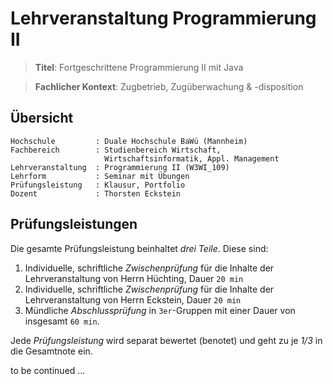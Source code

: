 # Lehrveranstaltung Programmierung II

> **Titel**: Fortgeschrittene Programmierung II mit Java

> **Fachlicher Kontext**: Zugbetrieb, Zugüberwachung & -disposition


## Übersicht

```
Hochschule         : Duale Hochschule BaWü (Mannheim)
Fachbereich        : Studienbereich Wirtschaft, 
                     Wirtschaftsinformatik, Appl. Management
Lehrveranstaltung  : Programmierung II (W3WI_109)
Lehrform           : Seminar mit Übungen
Prüfungsleistung   : Klausur, Portfolio
Dozent             : Thorsten Eckstein
```

## Prüfungsleistungen

Die gesamte Prüfungsleistung beinhaltet *drei Teile*. Diese sind:

1. Individuelle, schriftliche *Zwischenprüfung* für die Inhalte der Lehrveranstaltung von Herrn Hüchting, Dauer `20 min`
2. Individuelle, schriftliche *Zwischenprüfung* für die Inhalte der Lehrveranstaltung von Herrn Eckstein, Dauer `20 min`
3. Mündliche *Abschlussprüfung* in `3er`-Gruppen mit einer Dauer von insgesamt `60 min`.

Jede *Prüfungsleistung* wird separat bewertet (benotet) und geht zu je *1/3* in die Gesamtnote ein.

to be continued ...

<!--

### Abschlussprüfung

Die *mündlichen Abschlussprüfungen* finden nach derzeitigem Planungsstand an folgenden Tagen statt:

**Dienstag, 25.04.2023**

und

**Mittwoch, 26.04.2023**

Die Prüfungen sind in `3er-Gruppen` organisiert und auf diese beiden Tage verteilt. Die *Zusammensetzung* der Gruppen wird vorher bekannt gegeben (siehe unten).

Jede mündliche Prüfung beinhaltet grundsätzlich folgende *Elemente*:

1. *Wissens-, Konzept- bzw. Theoriefragen* sowie eine
2. *Aufgabenstellung* als Gruppenarbeit, die als Diskussionsgegenstand während der Prüfung dient.

Die Abschlussprüfung umfasst *Inhalte* aus beiden Lehrveranstaltungen:

1. _Algorithmen & Datenstrukturen_ (Herr Hüchting)
2. _Fortgeschrittenen Programmierung mit Java_ (Herr Eckstein)


### Zeitliche Planung

Die nachfolgende Tabelle enthält die *zeitliche Planung* zur Durchführung:

![test](./docs/asciidoc/images/zeitplan.png)

[cols="5h,^2m,^1m,^1m,^1m"]
|===
| Name	| Datum	| Von	| Bis	| Raum

| Grimme, Jannes ; Lojewski, Dustin ; Zanger, Janek	| Di., 25.04.23	| 09:00	| 10:00	| ?
| Galotta, Antonio ; Lang, Henri ; Yilmaz, Murat	| Di., 25.04.23	| 10:15	| 11:15	| ?
| Flessa, Julian ; Kreiselmaier, Simon ; Uzun, Aysegül	| Di., 25.04.23	| 11:30	| 12:30	| ?
| Egartner, Henrik ; Kotsyuba, Maxim ; Schultz, Simon	| Di., 25.04.23	| 13:30	| 14:30	| ?
| Dugan, Ege ; Knopp, Robert ; Ritzmann, Felix	| Di., 25.04.23	| 14:45	| 15:45	| ?
| Ditscher, Elias ; Prucelj, David	| Di., 25.04.23	| 16:00	| 17:00	| ?
| Choi, Dong-Keun ; Hermann, Aliyah ; Prussak, Maximilian	| Mi., 26.04.23	| 09:00	| 10:00	| ?
| Betcher, Julia ; Hantschick, Markus ; Mendel, Kevin	| Mi., 26.04.23	| 10:15	| 11:15	| ?
| Bertram, Friedrich ; Haar, Leon ; Mack, Maximilian	| Mi., 26.04.23	| 12:15	| 13:15	| ?
|===

_Viel Spaß und viel Erfolg!_

-->
